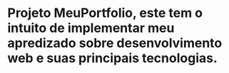 # Projeto MeuPortfolio, este tem o intuito de implementar meu apredizado sobre desenvolvimento web e suas principais tecnologias.
